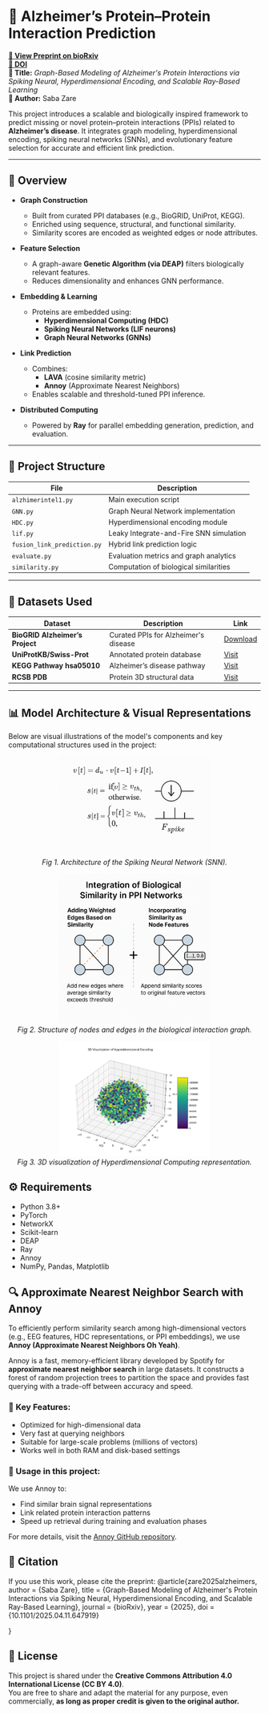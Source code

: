 # 🧠 Alzheimer’s Protein–Protein Interaction Prediction

**[📄 View Preprint on bioRxiv](https://www.biorxiv.org/content/10.1101/2025.04.11.647919v1)**  
**[🔗 DOI](https://doi.org/10.1101/2025.04.11.647919)**  
**📝 Title:** _Graph-Based Modeling of Alzheimer's Protein Interactions via Spiking Neural, Hyperdimensional Encoding, and Scalable Ray-Based Learning_  
**👤 Author:** Saba Zare

This project introduces a scalable and biologically inspired framework to predict missing or novel protein–protein interactions (PPIs) related to **Alzheimer’s disease**. It integrates graph modeling, hyperdimensional encoding, spiking neural networks (SNNs), and evolutionary feature selection for accurate and efficient link prediction.

---

## 🔬 Overview

- **Graph Construction**
  - Built from curated PPI databases (e.g., BioGRID, UniProt, KEGG).
  - Enriched using sequence, structural, and functional similarity.
  - Similarity scores are encoded as weighted edges or node attributes.

- **Feature Selection**
  - A graph-aware **Genetic Algorithm (via DEAP)** filters biologically relevant features.
  - Reduces dimensionality and enhances GNN performance.

- **Embedding & Learning**
  - Proteins are embedded using:
    - **Hyperdimensional Computing (HDC)**
    - **Spiking Neural Networks (LIF neurons)**
    - **Graph Neural Networks (GNNs)**

- **Link Prediction**
  - Combines:
    - **LAVA** (cosine similarity metric)
    - **Annoy** (Approximate Nearest Neighbors)
  - Enables scalable and threshold-tuned PPI inference.

- **Distributed Computing**
  - Powered by **Ray** for parallel embedding generation, prediction, and evaluation.

---

## 📁 Project Structure

| File | Description |
|------|-------------|
| `alzhimerintel1.py` | Main execution script |
| `GNN.py` | Graph Neural Network implementation |
| `HDC.py` | Hyperdimensional encoding module |
| `lif.py` | Leaky Integrate-and-Fire SNN simulation |
| `fusion_link_prediction.py` | Hybrid link prediction logic |
| `evaluate.py` | Evaluation metrics and graph analytics |
| `similarity.py` | Computation of biological similarities |

---

## 🧬 Datasets Used

| Dataset | Description | Link |
|--------|-------------|------|
| **BioGRID Alzheimer’s Project** | Curated PPIs for Alzheimer's disease | [Download](https://downloads.thebiogrid.org/File/BioGRID/Release-Archive/BIOGRID-4.4.244/BIOGRID-PROJECT-alzheimers_disease_project-4.4.244.zip) |
| **UniProtKB/Swiss-Prot** | Annotated protein database | [Visit](https://www.uniprot.org/uniprotkb) |
| **KEGG Pathway hsa05010** | Alzheimer’s disease pathway | [Visit](https://www.kegg.jp/entry/hsa05010) |
| **RCSB PDB** | Protein 3D structural data | [Visit](https://www.rcsb.org/docs/general-help/organization-of-3d-structures-in-the-protein-data-bank) |

---
## 📊 Model Architecture & Visual Representations

Below are visual illustrations of the model's components and key computational structures used in the project:
<p align="center">
  <img src="images/snn.png" alt="SNN structure" width="300"/><br>
  <em>Fig 1. Architecture of the Spiking Neural Network (SNN).</em>
</p>

<p align="center">
  <img src="images/node_edges.png" alt="node and edge structure" width="300"/><br>
  <em>Fig 2. Structure of nodes and edges in the biological interaction graph.</em>
</p>

<p align="center">
  <img src="images/3d_hdc.png" alt="3D HDC" width="300"/><br>
  <em>Fig 3. 3D visualization of Hyperdimensional Computing representation.</em>
</p>

## ⚙️ Requirements

- Python 3.8+
- PyTorch
- NetworkX
- Scikit-learn
- DEAP
- Ray
- Annoy
- NumPy, Pandas, Matplotlib

## 🔍 Approximate Nearest Neighbor Search with Annoy

To efficiently perform similarity search among high-dimensional vectors (e.g., EEG features, HDC representations, or PPI embeddings), we use **Annoy (Approximate Nearest Neighbors Oh Yeah)**.

Annoy is a fast, memory-efficient library developed by Spotify for **approximate nearest neighbor search** in large datasets. It constructs a forest of random projection trees to partition the space and provides fast querying with a trade-off between accuracy and speed.

### 🔧 Key Features:
- Optimized for high-dimensional data
- Very fast at querying neighbors
- Suitable for large-scale problems (millions of vectors)
- Works well in both RAM and disk-based settings

### 🧠 Usage in this project:
We use Annoy to:
- Find similar brain signal representations
- Link related protein interaction patterns
- Speed up retrieval during training and evaluation phases

For more details, visit the [Annoy GitHub repository](https://github.com/spotify/annoy).

  ## 📣 Citation
  If you use this work, please cite the preprint:
@article{zare2025alzheimers,
  author = {Saba Zare},
  title = {Graph-Based Modeling of Alzheimer's Protein Interactions via Spiking Neural, Hyperdimensional Encoding, and Scalable Ray-Based Learning},
  journal = {bioRxiv},
  year = {2025},
  doi = {10.1101/2025.04.11.647919}

}
## 📄 License

This project is shared under the **Creative Commons Attribution 4.0 International License (CC BY 4.0)**.  
You are free to share and adapt the material for any purpose, even commercially, **as long as proper credit is given to the original author.**
